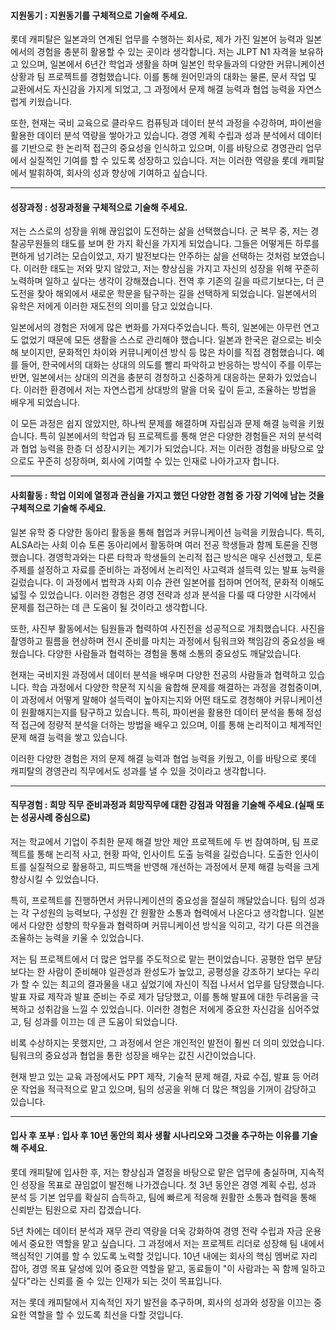 #### 지원동기 : 지원동기를 구체적으로 기술해 주세요.

롯데 캐피탈은 일본과의 연계된 업무를 수행하는 회사로, 제가 가진 일본어 능력과 일본에서의 경험을 충분히 활용할 수 있는 곳이라 생각합니다. 저는 JLPT N1 자격을 보유하고 있으며, 일본에서 6년간 학업과 생활을 하며 일본인 학우들과의 다양한 커뮤니케이션 상황과 팀 프로젝트를 경험했습니다. 이를 통해 원어민과의 대화는 물론, 문서 작업 및 교환에서도 자신감을 가지게 되었고, 그 과정에서 문제 해결 능력과 협업 능력을 자연스럽게 키웠습니다.  
  
또한, 현재는 국비 교육으로 클라우드 컴퓨팅과 데이터 분석 과정을 수강하며, 파이썬을 활용한 데이터 분석 역량을 쌓아가고 있습니다. 경영 계획 수립과 성과 분석에서 데이터를 기반으로 한 논리적 접근의 중요성을 인식하고 있으며, 이를 바탕으로 경영관리 업무에서 실질적인 기여를 할 수 있도록 성장하고 있습니다. 저는 이러한 역량을 롯데 캐피탈에서 발휘하여, 회사의 성과 향상에 기여하고 싶습니다.

---
#### 성장과정 : 성장과정을 구체적으로 기술해 주세요.

저는 스스로의 성장을 위해 끊임없이 도전하는 삶을 선택했습니다. 군 복무 중, 저는 경찰공무원들의 태도를 보며 한 가지 확신을 가지게 되었습니다. 그들은 어떻게든 하루를 편하게 넘기려는 모습이었고, 자기 발전보다는 안주하는 삶을 선택하는 것처럼 보였습니다. 이러한 태도는 저와 맞지 않았고, 저는 향상심을 가지고 자신의 성장을 위해 꾸준히 노력하며 일하고 싶다는 생각이 강해졌습니다. 전역 후 기존의 길을 따르기보다는, 더 큰 도전을 찾아 해외에서 새로운 학문을 탐구하는 길을 선택하게 되었습니다. 일본에서의 유학은 저에게 이러한 재도전의 의미를 담고 있었습니다.  
  
일본에서의 경험은 저에게 많은 변화를 가져다주었습니다. 특히, 일본에는 아무런 연고도 없었기 때문에 모든 생활을 스스로 관리해야 했습니다. 일본과 한국은 겉으로는 비슷해 보이지만, 문화적인 차이와 커뮤니케이션 방식 등 많은 차이를 직접 경험했습니다. 예를 들어, 한국에서의 대화는 상대의 의도를 빨리 파악하고 반응하는 방식이 주를 이루는 반면, 일본에서는 상대의 의견을 충분히 경청하고 신중하게 대응하는 문화가 있었습니다. 이러한 환경에서 저는 자연스럽게 상대방의 말을 더욱 깊이 듣고, 조율하는 방법을 배우게 되었습니다.  
  
이 모든 과정은 쉽지 않았지만, 하나씩 문제를 해결하며 자립심과 문제 해결 능력을 키웠습니다. 특히 일본에서의 학업과 팀 프로젝트를 통해 얻은 다양한 경험들은 저의 분석력과 협업 능력을 한층 더 성장시키는 계기가 되었습니다. 저는 이러한 경험을 바탕으로 앞으로도 꾸준히 성장하며, 회사에 기여할 수 있는 인재로 나아가고자 합니다.

---
#### 사회활동 : 학업 이외에 열정과 관심을 가지고 했던 다양한 경험 중 가장 기억에 남는 것을 구체적으로 기술해 주세요.

일본 유학 중 다양한 동아리 활동을 통해 협업과 커뮤니케이션 능력을 키웠습니다. 특히, ALSA라는 사회 이슈 토론 동아리에서 활동하며 여러 전공 학생들과 함께 토론을 진행했습니다. 경영학과와는 다른 타학과 학생들의 논리적 접근 방식은 매우 신선했고, 토론 주제를 설정하고 자료를 준비하는 과정에서 논리적인 사고력과 설득력 있는 발표 능력을 길렀습니다. 이 과정에서 법학과 사회 이슈 관련 일본어를 접하며 언어적, 문화적 이해도 넓힐 수 있었습니다. 이러한 경험은 경영 전략과 성과 분석을 다룰 때 다양한 시각에서 문제를 접근하는 데 큰 도움이 될 것이라고 생각합니다.  
  
또한, 사진부 활동에서는 팀원들과 협력하여 사진전을 성공적으로 개최했습니다. 사진을 촬영하고 필름을 현상하며 전시 준비를 마치는 과정에서 팀워크와 책임감의 중요성을 배웠습니다. 다양한 사람들과 협력하는 경험을 통해 소통의 중요성도 깨달았습니다.  
  
현재는 국비지원 과정에서 데이터 분석을 배우며 다양한 전공의 사람들과 협력하고 있습니다. 학습 과정에서 다양한 학문적 지식을 융합해 문제를 해결하는 과정을 경험중이며, 이 과정에서 어떻게 말해야 설득력이 높아지는지와 어떤 태도로 경청해야 커뮤니케이션이 원활해지는지를 탐구하고 있습니다. 특히, 파이썬을 활용한 데이터 분석을 통해 정성적 접근에 정량적 분석을 더하는 방법을 배우고 있으며, 이를 통해 논리적이고 체계적인 문제 해결 능력을 쌓고 있습니다.  
  
이러한 다양한 경험은 저의 문제 해결 능력과 협업 능력을 키웠고, 이를 바탕으로 롯데 캐피탈의 경영관리 직무에서도 성과를 낼 수 있을 것이라고 생각합니다.

---
#### 직무경험 : 희망 직무 준비과정과 희망직무에 대한 강점과 약점을 기술해 주세요.(실패 또는 성공사례 중심으로)

저는 학교에서 기업이 주최한 문제 해결 방안 제안 프로젝트에 두 번 참여하며, 팀 프로젝트를 통해 논리적 사고, 현황 파악, 인사이트 도출 능력을 길렀습니다. 도출한 인사이트를 실질적으로 활용하고, 피드백을 반영해 개선하는 과정에서 문제 해결 능력을 크게 향상시킬 수 있었습니다.  
  
특히, 프로젝트를 진행하면서 커뮤니케이션의 중요성을 절실히 깨달았습니다. 팀의 성과는 각 구성원의 능력보다, 구성원 간 원활한 소통과 협력에서 나온다고 생각합니다. 일본에서 다양한 성향의 학우들과 협력하며 커뮤니케이션 방식을 익히고, 각기 다른 의견을 조율하는 능력을 키울 수 있었습니다.  
  
저는 팀 프로젝트에서 더 많은 업무를 주도적으로 맡는 편이었습니다. 공평한 업무 분담보다는 한 사람이 준비해야 일관성과 완성도가 높았고, 공평성을 강조하기 보다는 우리가 할 수 있는 최고의 결과물을 내고 싶었기에 자신이 직접 나서서 업무를 담당했습니다. 발표 자료 제작과 발표 준비는 주로 제가 담당했고, 이를 통해 발표에 대한 두려움을 극복하고 성취감을 느낄 수 있었습니다. 이러한 경험은 저에게 중요한 자신감을 심어주었고, 팀 성과를 이끄는 데 큰 도움이 되었습니다.  
  
비록 수상하지는 못했지만, 그 과정에서 얻은 개인적인 발전이 훨씬 더 의미 있었습니다. 팀워크의 중요성과 협업을 통한 성장을 배우는 값진 시간이었습니다.  
  
현재 받고 있는 교육 과정에서도 PPT 제작, 기술적 문제 해결, 자료 수집, 발표 등 어려운 작업을 적극적으로 맡고 있으며, 팀의 성공을 위해 더 많은 책임을 기꺼이 감당하고 있습니다.

---
#### 입사 후 포부 : 입사 후 10년 동안의 회사 생활 시나리오와 그것을 추구하는 이유를 기술해 주세요.

롯데 캐피탈에 입사한 후, 저는 향상심과 열정을 바탕으로 맡은 업무에 충실하며, 지속적인 성장을 목표로 끊임없이 발전해 나가겠습니다. 첫 3년 동안은 경영 계획 수립, 성과 분석 등 기본 업무를 확실히 습득하고, 팀에 빠르게 적응해 원활한 소통과 협력을 통해 신뢰받는 팀원으로 자리 잡겠습니다.  
  
5년 차에는 데이터 분석과 재무 관리 역량을 더욱 강화하여 경영 전략 수립과 자금 운용에서 중요한 역할을 맡고 싶습니다. 그 과정에서 저는 프로젝트 리더로 성장해 팀 내에서 핵심적인 기여를 할 수 있도록 노력할 것입니다. 10년 내에는 회사의 핵심 멤버로 자리 잡아, 경영 목표 달성에 있어 중요한 역할을 맡고, 동료들이 "이 사람과는 꼭 함께 일하고 싶다"라는 신뢰를 줄 수 있는 인재가 되는 것이 목표입니다.  
  
저는 롯데 캐피탈에서 지속적인 자기 발전을 추구하며, 회사의 성과와 성장을 이끄는 중요한 역할을 할 수 있도록 최선을 다할 것입니다.